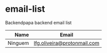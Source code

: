 # email-list
Backendpapa backend email list

| Name  | Email |
|------:|:-----:|
|Ninguem|lfg.oliveira@protonmail.com|

